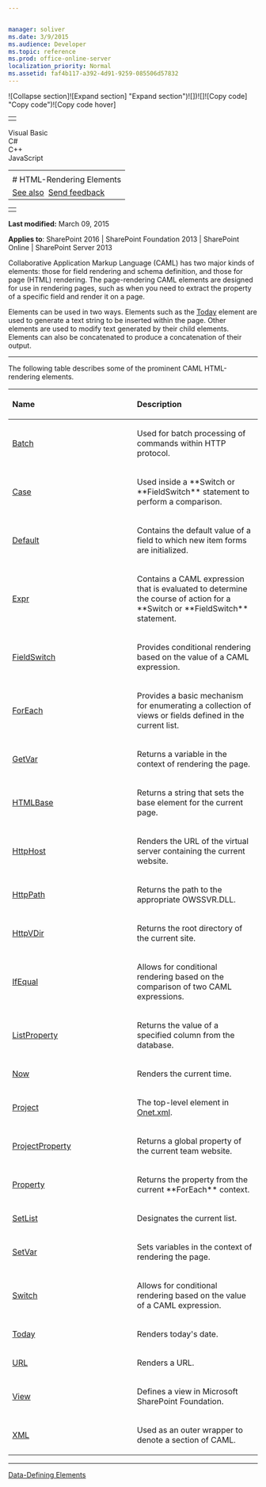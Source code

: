 ```yaml
---


manager: soliver
ms.date: 3/9/2015
ms.audience: Developer
ms.topic: reference
ms.prod: office-online-server
localization_priority: Normal
ms.assetid: faf4b117-a392-4d91-9259-085506d57832
---
```


![Collapse
section]![Expand
section] "Expand section")![]()![])![]![]()![Copy
code] "Copy code")![Copy code
hover]
<table>
<tbody>
<tr class="odd">
<td align="left"></td>
</tr>
</tbody>
</table>

Visual Basic  
C\#  
C++  
JavaScript  

<table>
<tbody>
<tr class="odd">
<td align="left"><span id="runningHeaderText"></span></td>
</tr>
<tr class="even">
<td align="left"># HTML-Rendering Elements</td>
</tr>
<tr class="odd">
<td align="left"><a href="#seeAlsoToggle">See also</a>  <span id="headfeedbackarea" class="feedbackhead"><a href="javascript:SubmitFeedback(&#39;docthis@Microsoft.com&#39;,&#39;&#39;,&#39;&#39;,&#39;&#39;,&#39;1.0.18082.1225&#39;,&#39;%0\dThank%20you%20for%20your%20feedback.%20The%20developer%20writing%20teams%20use%20your%20feedback%20to%20improve%20documentation.%20While%20we%20are%20reviewing%20your%20feedback,%20we%20may%20send%20you%20e-mail%20to%20ask%20for%20clarification%20or%20feedback%20on%20a%20solution.%20We%20do%20not%20use%20your%20e-mail%20address%20for%20any%20other%20purpose%20and%20we%20delete%20it%20after%20we%20finish%20our%20review.%0\AFor%20further%20information%20about%20the%20privacy%20policies%20of%20Microsoft,%20please%20see%20http://privacy.microsoft.com/en-us/default.aspx.%0\A%0\d&#39;,&#39;Customer%20feedback&#39;);">Send feedback</a></span></td>
</tr>
</tbody>
</table>

<table>
<colgroup>
<col width="100%" />
</colgroup>
<tbody>
<tr class="odd">
<td align="left"></td>
</tr>
</tbody>
</table>

**Last modified:** March 09, 2015

**Applies to**: SharePoint 2016 | SharePoint Foundation 2013 |
SharePoint Online | SharePoint Server 2013

Collaborative Application Markup Language (CAML) has two major kinds of
elements: those for field rendering and schema definition, and those for
page (HTML) rendering. The page-rendering CAML elements are designed for
use in rendering pages, such as when you need to extract the property of
a specific field and render it on a page.

Elements can be used in two ways. Elements such as the
[Today](today-element-query.md) element are used to
generate a text string to be inserted within the page. Other elements
are used to modify text generated by their child elements. Elements can
also be concatenated to produce a concatenation of their output.


-----------------------------------------------------------------------------------------------------------------------------------------------------------------------------------------------------------------

The following table describes some of the prominent CAML HTML-rendering
elements.

<table>
<colgroup>
<col width="50%" />
<col width="50%" />
</colgroup>
<thead>
<tr class="header">
<th align="left"><p>Name</p></th>
<th align="left"><p>Description</p></th>
</tr>
</thead>
<tbody>
<tr class="odd">
<td align="left"><p><a href="batch-element-view.md">Batch</a></p></td>
<td align="left"><p>Used for batch processing of commands within HTTP protocol.</p></td>
</tr>
<tr class="even">
<td align="left"><p><a href="case-element-view.md">Case</a></p></td>
<td align="left"><p>Used inside a **Switch</span> or **FieldSwitch** statement to perform a comparison.</p></td>
</tr>
<tr class="odd">
<td align="left"><p><a href="default-element-view.md">Default</a></p></td>
<td align="left"><p>Contains the default value of a field to which new item forms are initialized.</p></td>
</tr>
<tr class="even">
<td align="left"><p><a href="expr-element-view.md">Expr</a></p></td>
<td align="left"><p>Contains a CAML expression that is evaluated to determine the course of action for a **Switch</span> or **FieldSwitch** statement.</p></td>
</tr>
<tr class="odd">
<td align="left"><p><a href="fieldswitch-element-view.md">FieldSwitch</a></p></td>
<td align="left"><p>Provides conditional rendering based on the value of a CAML expression.</p></td>
</tr>
<tr class="even">
<td align="left"><p><a href="foreach-element-view.md">ForEach</a></p></td>
<td align="left"><p>Provides a basic mechanism for enumerating a collection of views or fields defined in the current list.</p></td>
</tr>
<tr class="odd">
<td align="left"><p><a href="getvar-element-view.md">GetVar</a></p></td>
<td align="left"><p>Returns a variable in the context of rendering the page.</p></td>
</tr>
<tr class="even">
<td align="left"><p><a href="htmlbase-element.md">HTMLBase</a></p></td>
<td align="left"><p>Returns a string that sets the base element for the current page.</p></td>
</tr>
<tr class="odd">
<td align="left"><p><a href="httphost-element-view.md">HttpHost</a></p></td>
<td align="left"><p>Renders the URL of the virtual server containing the current website.</p></td>
</tr>
<tr class="even">
<td align="left"><p><a href="httppath-element-view.md">HttpPath</a></p></td>
<td align="left"><p>Returns the path to the appropriate OWSSVR.DLL.</p></td>
</tr>
<tr class="odd">
<td align="left"><p><a href="httpvdir-element-view.md">HttpVDir</a></p></td>
<td align="left"><p>Returns the root directory of the current site.</p></td>
</tr>
<tr class="even">
<td align="left"><p><a href="ifequal-element-view.md">IfEqual</a></p></td>
<td align="left"><p>Allows for conditional rendering based on the comparison of two CAML expressions.</p></td>
</tr>
<tr class="odd">
<td align="left"><p><a href="listproperty-element-view.md">ListProperty</a></p></td>
<td align="left"><p>Returns the value of a specified column from the database.</p></td>
</tr>
<tr class="even">
<td align="left"><p><a href="now-element-query.md">Now</a></p></td>
<td align="left"><p>Renders the current time.</p></td>
</tr>
<tr class="odd">
<td align="left"><p><a href="project-element-site.md">Project</a></p></td>
<td align="left"><p>The top-level element in <a href="http://msdn.microsoft.com/library/b99d6657-d9ae-4135-a43c-c58cdfcdc6c1(Office.15).aspx">Onet.xml</a>.</p></td>
</tr>
<tr class="even">
<td align="left"><p><a href="projectproperty-element-view.md">ProjectProperty</a></p></td>
<td align="left"><p>Returns a global property of the current team website.</p></td>
</tr>
<tr class="odd">
<td align="left"><p><a href="property-element-view.md">Property</a></p></td>
<td align="left"><p>Returns the property from the current **ForEach** context.</p></td>
</tr>
<tr class="even">
<td align="left"><p><a href="setlist-element-view.md">SetList</a></p></td>
<td align="left"><p>Designates the current list.</p></td>
</tr>
<tr class="odd">
<td align="left"><p><a href="setvar-element-view.md">SetVar</a></p></td>
<td align="left"><p>Sets variables in the context of rendering the page.</p></td>
</tr>
<tr class="even">
<td align="left"><p><a href="switch-element-view.md">Switch</a></p></td>
<td align="left"><p>Allows for conditional rendering based on the value of a CAML expression.</p></td>
</tr>
<tr class="odd">
<td align="left"><p><a href="today-element-query.md">Today</a></p></td>
<td align="left"><p>Renders today's date.</p></td>
</tr>
<tr class="even">
<td align="left"><p><a href="url-element-view.md">URL</a></p></td>
<td align="left"><p>Renders a URL.</p></td>
</tr>
<tr class="odd">
<td align="left"><p><a href="view-element-list.md">View</a></p></td>
<td align="left"><p>Defines a view in Microsoft SharePoint Foundation.</p></td>
</tr>
<tr class="even">
<td align="left"><p><a href="xml-element.md">XML</a></p></td>
<td align="left"><p>Used as an outer wrapper to denote a section of CAML.</p></td>
</tr>
</tbody>
</table>


-------------------------------------------------------------------------------------------------------------------------------------------------------------------------------------------



[Data-Defining
Elements](data-defining-elements.md)</span>








